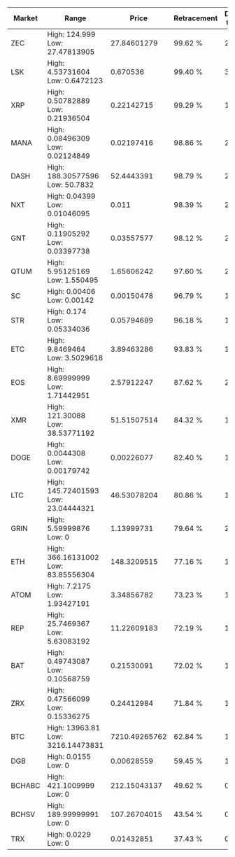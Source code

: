| Market | Range | Price| Retracement | Doubles to 50% |
| --- | --- | --- | --- | --- |
| ZEC | High: 124.999<br />Low: 27.47813905 | 27.84601279 | 99.62 % | 2.74 |
| LSK | High: 4.53731604<br />Low: 0.6472123 | 0.670536 | 99.40 % | 3.87 |
| XRP | High: 0.50782889<br />Low: 0.21936504 | 0.22142715 | 99.29 % | 1.64 |
| MANA | High: 0.08496309<br />Low: 0.02124849 | 0.02197416 | 98.86 % | 2.42 |
| DASH | High: 188.30577596<br />Low: 50.7832 | 52.4443391 | 98.79 % | 2.28 |
| NXT | High: 0.04399<br />Low: 0.01046095 | 0.011 | 98.39 % | 2.48 |
| GNT | High: 0.11905292<br />Low: 0.03397738 | 0.03557577 | 98.12 % | 2.15 |
| QTUM | High: 5.95125169<br />Low: 1.550495 | 1.65606242 | 97.60 % | 2.26 |
| SC | High: 0.00406<br />Low: 0.00142 | 0.00150478 | 96.79 % | 1.82 |
| STR | High: 0.174<br />Low: 0.05334036 | 0.05794689 | 96.18 % | 1.96 |
| ETC | High: 9.8469464<br />Low: 3.5029618 | 3.89463286 | 93.83 % | 1.71 |
| EOS | High: 8.69999999<br />Low: 1.71442951 | 2.57912247 | 87.62 % | 2.02 |
| XMR | High: 121.30088<br />Low: 38.53771192 | 51.51507514 | 84.32 % | 1.55 |
| DOGE | High: 0.0044308<br />Low: 0.00179742 | 0.00226077 | 82.40 % | 1.38 |
| LTC | High: 145.72401593<br />Low: 23.04444321 | 46.53078204 | 80.86 % | 1.81 |
| GRIN | High: 5.59999876<br />Low: 0 | 1.13999731 | 79.64 % | 2.46 |
| ETH | High: 366.16131002<br />Low: 83.85556304 | 148.3209515 | 77.16 % | 1.52 |
| ATOM | High: 7.2175<br />Low: 1.93427191 | 3.34856782 | 73.23 % | 1.37 |
| REP | High: 25.7469367<br />Low: 5.63083192 | 11.22609183 | 72.19 % | 1.40 |
| BAT | High: 0.49743087<br />Low: 0.10568759 | 0.21530091 | 72.02 % | 1.40 |
| ZRX | High: 0.47566099<br />Low: 0.15336275 | 0.24412984 | 71.84 % | 1.29 |
| BTC | High: 13963.81<br />Low: 3216.14473831 | 7210.49265762 | 62.84 % | 1.19 |
| DGB | High: 0.0155<br />Low: 0 | 0.00628559 | 59.45 % | 1.23 |
| BCHABC | High: 421.1009999<br />Low: 0 | 212.15043137 | 49.62 % | 0.00 |
| BCHSV | High: 189.99999991<br />Low: 0 | 107.26704015 | 43.54 % | 0.00 |
| TRX | High: 0.0229<br />Low: 0 | 0.01432851 | 37.43 % | 0.00 |
